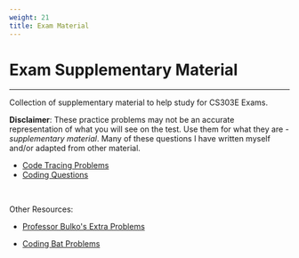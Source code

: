 ```yaml
---
weight: 21
title: Exam Material
---
```


# Exam Supplementary Material

---

Collection of supplementary material to help study for CS303E Exams.

**Disclaimer**: These practice problems may not be an accurate representation of what you will see on the test. Use them for what they are - *supplementary material*. Many of these questions I have written myself and/or adapted from other material.

- [Code Tracing Problems](codetracing)
- [Coding Questions](codingquestions)

<br>

Other Resources:

* [Professor Bulko's Extra Problems](http://www.cs.utexas.edu/users/elements/)

* [Coding Bat Problems](https://codingbat.com/python)

<br>
